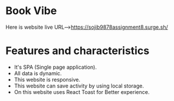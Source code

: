 # Book Vibe
Here is website live URL-->https://sojib9878assignment8.surge.sh/

# Features and characteristics
* It's SPA (Single page application).
* All data is dynamic.
* This website is responsive.
* This website can save activity by using local storage.
* On this website uses React Toast for Better experience.